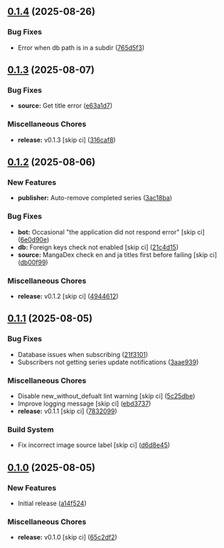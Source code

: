 ## [0.1.4](https://github.com/FAZuH/pwr-bot/compare/v0.1.3...v0.1.4) (2025-08-26)


### Bug Fixes

* Error when db path is in a subdir ([765d5f3](https://github.com/FAZuH/pwr-bot/commit/765d5f3ec43d08c078b5d62117032caef4960342))

## [0.1.3](https://github.com/FAZuH/pwr-bot/compare/v0.1.2...v0.1.3) (2025-08-07)


### Bug Fixes

* **source:** Get title error ([e63a1d7](https://github.com/FAZuH/pwr-bot/commit/e63a1d7bf63aa07242c03f5c8a53b44c12462e98))


### Miscellaneous Chores

* **release:** v0.1.3 [skip ci] ([316caf8](https://github.com/FAZuH/pwr-bot/commit/316caf836eba997fadfeb31fc0e7d370e35d10ab))

## [0.1.2](https://github.com/FAZuH/pwr-bot/compare/v0.1.1...v0.1.2) (2025-08-06)


### New Features

* **publisher:** Auto-remove completed series ([3ac18ba](https://github.com/FAZuH/pwr-bot/commit/3ac18ba27134001090c0020c834fa091e42b2ef2))


### Bug Fixes

* **bot:** Occasional "the application did not respond error" [skip ci] ([6e0d90e](https://github.com/FAZuH/pwr-bot/commit/6e0d90e1e159b8d2ab71258672384fdf95036613))
* **db:** Foreign keys check not enabled [skip ci] ([21c4d15](https://github.com/FAZuH/pwr-bot/commit/21c4d15245f95ece851bc95b949d38546515c140))
* **source:** MangaDex check en and ja titles first before failing [skip ci] ([db00f99](https://github.com/FAZuH/pwr-bot/commit/db00f99c7ab2f2a024fc57a43f38f01a67986b6f))


### Miscellaneous Chores

* **release:** v0.1.2 [skip ci] ([4944612](https://github.com/FAZuH/pwr-bot/commit/4944612e2045bcddd60241e50b692601a42ea0dd))

## [0.1.1](https://github.com/FAZuH/pwr-bot/compare/v0.1.0...v0.1.1) (2025-08-05)


### Bug Fixes

* Database issues when subscribing ([21f3101](https://github.com/FAZuH/pwr-bot/commit/21f3101d260d92e6e8902e849b332e78b4dd1e2b))
* Subscribers not getting series update notifications ([3aae939](https://github.com/FAZuH/pwr-bot/commit/3aae9392f1d44d6a033cc2538147a1b45e6b2572))


### Miscellaneous Chores

* Disable new_without_defualt lint warning [skip ci] ([5c25dbe](https://github.com/FAZuH/pwr-bot/commit/5c25dbee01fd575900e25c6ce0900f1955483401))
* Improve logging message [skip ci] ([ebd3737](https://github.com/FAZuH/pwr-bot/commit/ebd3737867b708e6ee0458c750894174d1369722))
* **release:** v0.1.1 [skip ci] ([7832099](https://github.com/FAZuH/pwr-bot/commit/783209924668387bd1765b41a1b223d9e2be10cb))


### Build System

* Fix incorrect image source label [skip ci] ([d6d8e45](https://github.com/FAZuH/pwr-bot/commit/d6d8e456ef40bb60a86d5e5daa221ad313496758))

## [0.1.0](https://github.com/FAZuH/pwr-bot/compare/a14f52450e29cb38caa6fe61996dcbbed4a721d4...v0.1.0) (2025-08-05)


### New Features

* Initial release ([a14f524](https://github.com/FAZuH/pwr-bot/commit/a14f52450e29cb38caa6fe61996dcbbed4a721d4))


### Miscellaneous Chores

* **release:** v0.1.0 [skip ci] ([65c2df2](https://github.com/FAZuH/pwr-bot/commit/65c2df2fe935d6fa7581f8dffe27b5e8bfa41487))

